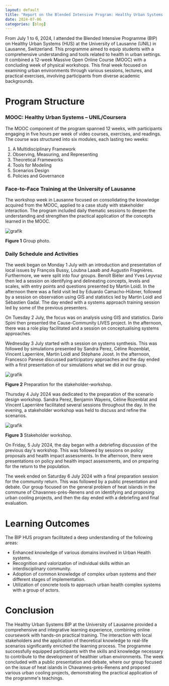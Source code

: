 ```yaml
---
layout: default
title: "Report on the Blended Intensive Program: Healthy Urban Systems (HUS) in Lausanne, Switzerland"
date: 2024-07-06
categories: [blog]
---
```


From July 1 to 6, 2024, I attended the Blended Intensive Programme (BIP) on Healthy Urban Systems (HUS) at the University of Lausanne (UNIL) in Lausanne, Switzerland. This programme aimed to equip students with a comprehensive understanding and tools related to health in urban settings. It combined a 12-week Massive Open Online Course (MOOC) with a concluding week of physical workshops. This final week focused on examining urban environments through various sessions, lectures, and practical exercises, involving participants from diverse academic backgrounds.


# Program Structure
### MOOC: Healthy Urban Systems – UNIL/Coursera
The MOOC component of the program spanned 12 weeks, with participants engaging in five hours per week of video courses, exercises, and readings. The course was structured into six modules, each lasting two weeks:
  1.	A Multidisciplinary Framework
  2.	Observing, Measuring, and Representing
  3.	Theoretical Frameworks
  4.	Tools for Modeling
  5.	Scenarios Design
  6.	Policies and Governance

### Face-to-Face Training at the University of Lausanne
The workshop week in Lausanne focused on consolidating the knowledge acquired from the MOOC, applied to a case study with stakeholder interaction. The program included daily thematic sessions to deepen the understanding and strengthen the practical application of the concepts learned in the MOOC.

![grafik](https://github.com/user-attachments/assets/07872fa6-4417-4734-8b4c-ba53d495ef8f)

**Figure 1** Group photo.


### Daily Schedule and Activities
The week began on Monday 1 July with an introduction and presentation of local issues by François Bussy, Loubna Laaab and Augustin Fragnières. Furthermore, we were split into four groups. Benoît Biéler and Yves Leyvraz then led a session on identifying and delineating concepts, levels and scales, with entry points and questions presented by Martin Loidl. In the afternoon there was a field visit led by Eduardo Camacho-Hübner, followed by a session on observation using GIS and statistics led by Martin Loidl and Sébastien Gadal. The day ended with a systems approach training session led by some of the previous presenters.

On Tuesday 2 July, the focus was on analysis using GIS and statistics. Dario Spini then presented the Cause-Community LIVES project. In the afternoon, there was a role play facilitated and a session on conceptualising systems approaches.

Wednesday 3 July started with a session on systems synthesis. This was followed by simulations presented by Sandra Perez, Céline Rozenblat, Vincent Laperrière, Martin Loidl and Stéphane Joost. In the afternoon, Francesco Panese discussed participatory approaches and the day ended with a first presentation of our simulations what we did in our group.

![grafik](https://github.com/user-attachments/assets/d534a9ca-ecd7-4796-a37a-b3ebba9cf231)

**Figure 2** Preparation for the stakeholder-workshop.


Thursday 4 July 2024 was dedicated to the preparation of the scenario design workshop. Sandra Perez, Benjamin Wayens, Céline Rozenblat and Vincent Laperrière facilitated several sessions throughout the day. In the evening, a stakeholder workshop was held to discuss and refine the scenarios.

![grafik](https://github.com/user-attachments/assets/0024f501-b6c0-477a-998c-e8860b9c30b3)

**Figure 3** Stakeholder workshop.


On Friday, 5 July 2024, the day began with a debriefing discussion of the previous day's workshop. This was followed by sessions on policy proposals and health impact assessments. In the afternoon, there were presentations on policy and health impact assessments, and on preparing for the return to the population.

The week ended on Saturday 6 July 2024 with a final preparation session for the community return. This was followed by a public presentation and debate. Our group focused on the general problem of heat islands in the commune of Chavannes-près-Renens and on identifying and proposing urban cooling projects, and then the day ended with a debriefing and final evaluation.

# Learning Outcomes
The BIP HUS program facilitated a deep understanding of the following areas:
* Enhanced knowledge of various domains involved in Urban Health systems.
* Recognition and valorization of individual skills within an interdisciplinary community.
* Adoption of common knowledge of complex urban systems and their different stages of implementation.
* Utilization of concrete tools to approach urban health complex systems with a group of actors.

# Conclusion
The Healthy Urban Systems BIP at the University of Lausanne provided a comprehensive and integrative learning experience, combining online coursework with hands-on practical training. The interaction with local stakeholders and the application of theoretical knowledge to real-life scenarios significantly enriched the learning process. The programme successfully equipped participants with the skills and knowledge necessary to contribute to the development of healthier urban environments. The week concluded with a public presentation and debate, where our group focused on the issue of heat islands in Chavannes-près-Renens and proposed various urban cooling projects, demonstrating the practical application of the programme's teachings.

